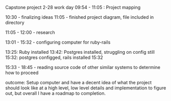 Capstone project 2-28 work day
09:54 - 11:05 : Project mapping

10:30 - finalizing ideas
11:05 - finished project diagram, file included in directory


11:05 - 12:00 - research


13:01 - 15:32 - configuring computer for ruby-rails

13:25: Ruby installed
13:42: Postgres installed, struggling on config still
15:32: postgres configged, rails installed
15:32


15:33 - 18:45 - reading source code of other similar systems to determine how to proceed

outcome: Setup computer and have a decent idea of what the project should look like at a high level, low level details and implementation to figure out, but overall I have a roadmap to completion.
